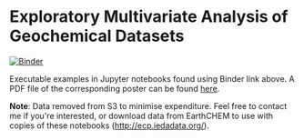 # Exploratory Multivariate Analysis of Geochemical Datasets

[![Binder](https://mybinder.org/badge.svg)](https://mybinder.org/v2/gh/morganjwilliams/exploratory-geochemistry/master?urlpath=lab/tree/00_Intro.ipynb)

Executable examples in Jupyter notebooks found using Binder link above. A PDF file of the corresponding poster can be found [here](./C3DIS2018_Williams_Morgan.pdf).

**Note**: Data removed from S3 to minimise expenditure. Feel free to contact me if you're interested, or download data from EarthCHEM to use with copies of these notebooks (http://ecp.iedadata.org/).
